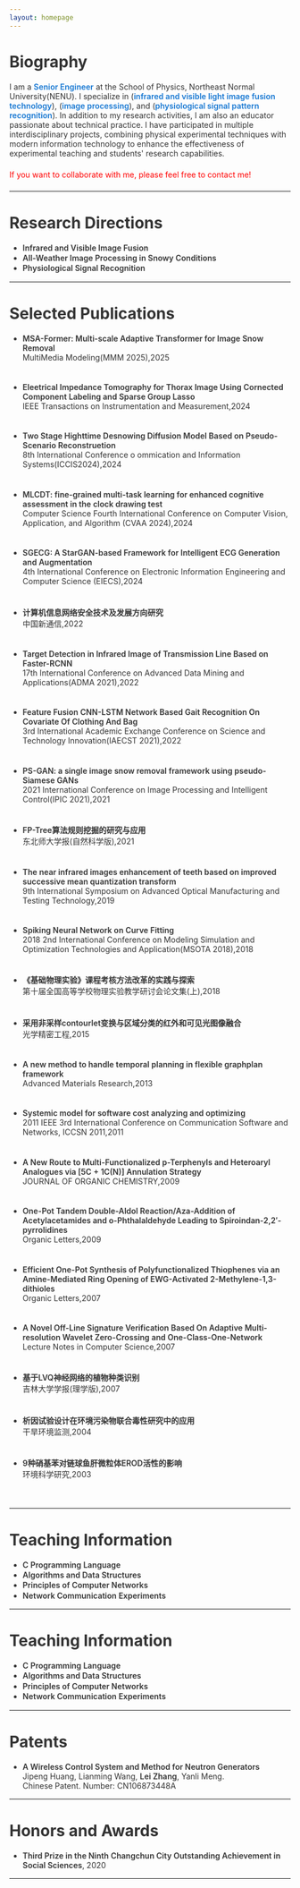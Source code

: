 ```yaml
---
layout: homepage
---
```


# Biography

I am a **<font color='#1677D2'>Senior Engineer</font>**  at the School of Physics, Northeast Normal University(NENU). I specialize in (**<font color='#1677D2'>infrared and visible light image fusion technology</font>**), (**<font color='#1677D2'>image processing</font>**), and (**<font color='#1677D2'>physiological signal pattern recognition</font>**). In addition to my research activities, I am also an educator passionate about technical practice. I have participated in multiple interdisciplinary projects, combining physical experimental techniques with modern information technology to enhance the effectiveness of experimental teaching and students' research capabilities.

<font color='red'>If you want to collaborate with me, please feel free to contact me!</font>

***

# Research Directions

- **Infrared and Visible Image Fusion**
- **All-Weather Image Processing in Snowy Conditions**
- **Physiological Signal Recognition**

***


# Selected Publications

- **MSA-Former: Multi-scale Adaptive Transformer for Image Snow Removal**
  <br>
  MultiMedia Modeling(MMM 2025),2025
  <div style="height:1em" />

- **Eleetrical Impedance Tomography for Thorax Image Using Cornected Component Labeling and Sparse Group Lasso**
  <br>
  IEEE Transactions on Instrumentation and Measurement,2024 
  <div style="height:1em" />

- **Two Stage Highttime Desnowing Diffusion Model Based on Pseudo-Scenario Reconstruetion**
  <br>
  8th International Conference o ommication and Information Systems(ICCIS2024),2024
  <div style="height:1em" />

- **MLCDT: fine-grained multi-task learning for enhanced cognitive assessment in the clock drawing test**
  <br>
  Computer Science Fourth International Conference on Computer Vision, Application, and Algorithm (CVAA 2024),2024 
  <div style="height:1em" />

- **SGECG: A StarGAN-based Framework for Intelligent ECG Generation and Augmentation**
  <br>
  4th International Conference on Electronic Information Engineering and Computer Science (EIECS),2024 
  <div style="height:1em" />

- **计算机信息网络安全技术及发展方向研究**
  <br>
  中国新通信,2022 
  <div style="height:1em" />

- **Target Detection in Infrared Image of Transmission Line Based on Faster-RCNN**
  <br>
  17th International Conference on Advanced Data Mining and Applications(ADMA 2021),2022 
  <div style="height:1em" />

- **Feature Fusion CNN-LSTM Network Based Gait Recognition On Covariate Of Clothing And Bag**
  <br>
  3rd International Academic Exchange Conference on Science and Technology Innovation(IAECST 2021),2022 
  <div style="height:1em" />

- **PS-GAN: a single image snow removal framework using pseudo-Siamese GANs**
  <br>
  2021 International Conference on Image Processing and Intelligent Control(IPIC 2021),2021 
  <div style="height:1em" />

- **FP-Tree算法规则挖掘的研究与应用**
  <br>
  东北师大学报(自然科学版),2021
  <div style="height:1em" />

- **The near infrared images enhancement of teeth based on improved successive mean quantization transform**
  <br>
  9th International Symposium on Advanced Optical Manufacturing and Testing Technology,2019  
  <div style="height:1em" />

- **Spiking Neural Network on Curve Fitting**
  <br>
  2018 2nd International Conference on Modeling Simulation and Optimization Technologies and Application(MSOTA 2018),2018 
  <div style="height:1em" />

- **《基础物理实验》课程考核方法改革的实践与探索**
  <br>
  第十届全国高等学校物理实验教学研讨会论文集(上),2018 
  <div style="height:1em" />

- **采用非采样contourlet变换与区域分类的红外和可见光图像融合**
  <br>
  光学精密工程,2015 
  <div style="height:1em" />

- **A new method to handle temporal planning in flexible graphplan framework**
  <br>
  Advanced Materials Research,2013 
  <div style="height:1em" />

- **Systemic model for software cost analyzing and optimizing**
  <br>
   2011 IEEE 3rd International Conference on Communication Software and Networks, ICCSN 2011,2011 
  <div style="height:1em" />

- **A New Route to Multi-Functionalized p-Terphenyls and Heteroaryl Analogues via [5C + 1C(N)] Annulation Strategy**
  <br>
  JOURNAL OF ORGANIC CHEMISTRY,2009
  <div style="height:1em" />

- **One-Pot Tandem Double-Aldol Reaction/Aza-Addition of Acetylacetamides and o-Phthalaldehyde Leading to Spiroindan-2,2′-pyrrolidines**
  <br>
  Organic Letters,2009
  <div style="height:1em" />

- **Efficient One-Pot Synthesis of Polyfunctionalized Thiophenes via an Amine-Mediated Ring Opening of EWG-Activated 2-Methylene-1,3-dithioles**
  <br>
  Organic Letters,2007 
  <div style="height:1em" />

- **A Novel Off-Line Signature Verification Based On Adaptive Multi-resolution Wavelet Zero-Crossing and One-Class-One-Network**
  <br>
  Lecture Notes in Computer Science,2007
  <div style="height:1em" />

- **基于LVQ神经网络的植物种类识别**
  <br>
  吉林大学学报(理学版),2007
  <div style="height:1em" />

- **析因试验设计在环境污染物联合毒性研究中的应用**
  <br>
  干旱环境监测,2004
  <div style="height:1em" />

- **9种硝基苯对链球鱼肝微粒体EROD活性的影响**
  <br>
  环境科学研究,2003
  <div style="height:1em" />

***

# Teaching Information

- **C Programming Language**
- **Algorithms and Data Structures**
- **Principles of Computer Networks**
- **Network Communication Experiments**

***

# Teaching Information

- **C Programming Language**
- **Algorithms and Data Structures**
- **Principles of Computer Networks**
- **Network Communication Experiments**

***

# Patents

- **A Wireless Control System and Method for Neutron Generators**
  <br>
  Jipeng Huang, Lianming Wang, **Lei Zhang**, Yanli Meng.
  <br>
  Chinese Patent. Number: CN106873448A

***


# Honors and Awards

- **Third Prize in the Ninth Changchun City Outstanding Achievement in Social Sciences**, 2020

***


<script>
var _hmt = _hmt || [];
(function() {
  var hm = document.createElement("script");
  hm.src = "https://hm.baidu.com/hm.js?e65e40065b1673fb2d43f64d90aed14d";
  var s = document.getElementsByTagName("script")[0]; 
  s.parentNode.insertBefore(hm, s);
})();
</script>

<style type="text/css">
  body{
    color:rgb(51, 51, 51);
  }
  p {
    margin: 0 0 1.5em 0;
  }
  li{
    padding-bottom: 0.1em;
  }
  strong{
    font-weight: 600;
  }
  b{
    font-weight: 600;
    color:rgb(22, 119, 210);
  }
</style>


